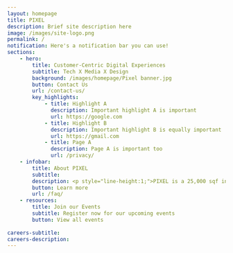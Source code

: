 ```yaml
---
layout: homepage
title: PIXEL
description: Brief site description here
image: /images/site-logo.png
permalink: /
notification: Here's a notification bar you can use!
sections:
    - hero:
        title: Customer-Centric Digital Experiences
        subtitle: Tech X Media X Design
        background: /images/homepage/Pixel banner.jpg
        button: Contact Us
        url: /contact-us/
        key_highlights:
            - title: Highlight A
              description: Important highlight A is important
              url: https://google.com
            - title: Highlight B
              description: Important highlight B is equally important
              url: https://gmail.com
            - title: Page A
              description: Page A is important too
              url: /privacy/
    - infobar:
        title: About PIXEL
        subtitle:
        description: <p style="line-height:1;">PIXEL is a 25,000 sqf innovation space at One North that provides the Infocomm and Media (ICM) industry with facilities, expertise and programmes to ideate, experiment and build customer-centric digital experiences for the future.</p>
        button: Learn more
        url: /faq/
    - resources:
        title: Join our Events
        subtitle: Register now for our upcoming events
        button: View all events
        
careers-subtitle: 
careers-description: 
---
```

